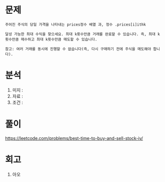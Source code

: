 # 문제 
~~~text
주어진 주식의 당일 가격을 나타내는 prices정수 배열 과, 정수 .prices[i]ithk

달성 가능한 최대 수익을 찾으세요. 최대 k횟수만큼 거래를 완료할 수 있습니다. 즉, 최대 k횟수만큼 매수하고 최대 k횟수만큼 매도할 수 있습니다.

참고: 여러 거래를 동시에 진행할 수 없습니다(즉, 다시 구매하기 전에 주식을 매도해야 합니다).
~~~

# 분석 
1. 미지 : 
2. 자료 : 
3. 조건 : 



# 풀이
https://leetcode.com/problems/best-time-to-buy-and-sell-stock-iv/

# 회고 
1. 아오 